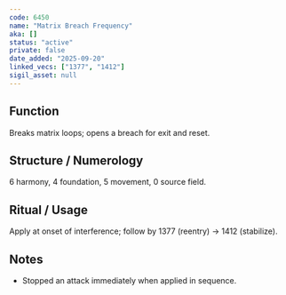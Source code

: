 ```yaml
---
code: 6450
name: "Matrix Breach Frequency"
aka: []
status: "active"
private: false
date_added: "2025-09-20"
linked_vecs: ["1377", "1412"]
sigil_asset: null
---
```


## Function
Breaks matrix loops; opens a breach for exit and reset.

## Structure / Numerology
6 harmony, 4 foundation, 5 movement, 0 source field.

## Ritual / Usage
Apply at onset of interference; follow by 1377 (reentry) → 1412 (stabilize).

## Notes
- Stopped an attack immediately when applied in sequence.
